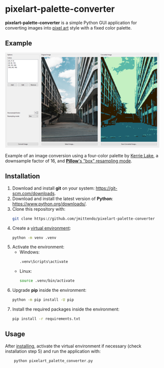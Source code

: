 pixelart-palette-converter
==========================

**pixelart-palette-converter** is a simple Python GUI application for converting
images into [pixel art](https://en.wikipedia.org/wiki/Pixel_art) style with a fixed
color palette.

Example
-------
![Conversion Example](docs/example.png)

Example of an image conversion using a four-color palette
by [Kerrie Lake](https://lospec.com/palette-list/mist-gb), a downsample factor of 16,
and
[**Pillow**'s "box" resampling mode](https://pillow.readthedocs.io/en/stable/handbook/concepts.html#PIL.Image.Resampling.BOX).

Installation
------------
1. Download and install **git** on your system: https://git-scm.com/downloads.
2. Download and install the latest version of **Python**: https://www.python.org/downloads/.
3. Clone this repository with:
    ```sh
    git clone https://github.com/jmittendo/pixelart-palette-converter
    ```
4. Create a [virtual environment](https://docs.python.org/3/library/venv.html):
    ```sh
    python -m venv .venv
    ```
5. Activate the environment:
    * Windows:
        ```sh
        .venv\Scripts\activate
        ```
    * Linux:
        ```sh
        source .venv/bin/activate
        ```
6. Upgrade **pip** inside the environment:
    ```sh
    python -m pip install -U pip
    ```
7. Install the required packages inside the environment:
    ```sh
    pip install -r requirements.txt
    ```

Usage
-----
After [installing](#installation), activate the virtual environment if necessary (check
installation step 5) and run the application with:
```sh
    python pixelart_palette_converter.py
```